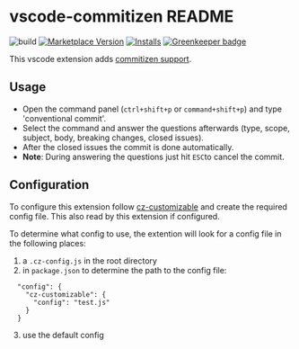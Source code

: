 # vscode-commitizen README

![build](https://github.com/KnisterPeter/vscode-commitizen/workflows/build/badge.svg)
[![Marketplace Version](https://vsmarketplacebadge.apphb.com/version/knisterpeter.vscode-commitizen.svg)](https://marketplace.visualstudio.com/items?itemName=KnisterPeter.vscode-commitizen)
[![Installs](https://vsmarketplacebadge.apphb.com/installs/knisterpeter.vscode-commitizen.svg)](https://marketplace.visualstudio.com/items?itemName=KnisterPeter.vscode-commitizen)
[![Greenkeeper badge](https://badges.greenkeeper.io/KnisterPeter/vscode-commitizen.svg)](https://greenkeeper.io/)

This vscode extension adds [commitizen support](https://github.com/commitizen).

## Usage

* Open the command panel (`ctrl+shift+p` or `command+shift+p`) and type 'conventional commit'.
* Select the command and answer the questions afterwards (type, scope, subject, body, breaking changes, closed issues).
* After the closed issues the commit is done automatically.
* **Note**: During answering the questions just hit `ESC`to cancel the commit.

## Configuration

To configure this extension follow [cz-customizable](https://github.com/leonardoanalista/cz-customizable) and
create the required config file. This also read by this extension if configured.

To determine what config to use, the extention will look for a config file in the following places:

1. a ```.cz-config.js``` in the root directory
2. in ```package.json``` to determine the path to the config file: 
```
  "config": {
    "cz-customizable": {
      "config": "test.js"
    }
  }
```
3. use the default config 
